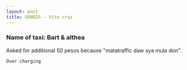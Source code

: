 ```yaml
---
layout: post
title: UVN925 - Vito cruz
---
```


### Name of taxi: Bart & althea

Asked for additional 50 pesos because "matatraffic daw sya mula don".

```Over charging```
